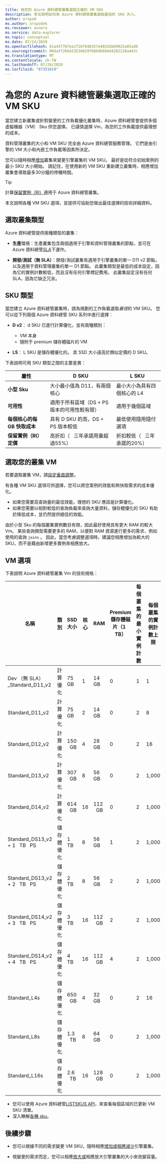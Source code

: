 ```yaml
---
title: 為您的 Azure 資料總管叢集選取正確的 VM SKU
description: 本文說明如何為 Azure 資料總管叢集選取最佳的 SKU 大小。
author: orspod
ms.author: orspodek
ms.reviewer: avnera
ms.service: data-explorer
ms.topic: conceptual
ms.date: 07/14/2019
ms.openlocfilehash: 61a43f767ea1f2bf048357e4032bb69025a85ad0
ms.sourcegitcommit: 09da3f26b4235368297b8b9b604d4282228a443c
ms.translationtype: MT
ms.contentlocale: zh-TW
ms.lasthandoff: 07/28/2020
ms.locfileid: "87351619"
---
```

# <a name="select-the-correct-vm-sku-for-your-azure-data-explorer-cluster"></a>為您的 Azure 資料總管叢集選取正確的 VM SKU 

當您建立新叢集或針對變更的工作負載優化叢集時，Azure 資料總管會提供多個虛擬機器（VM） Sku 供您選擇。 已謹慎選擇 Vm，為您的工作負載提供最理想的成本。 

資料管理叢集的大小和 VM SKU 完全由 Azure 資料總管服務管理。 它們是由引擎的 VM 大小和內嵌工作負載等因素所決定。 

您可以隨時相應[增加](manage-cluster-vertical-scaling.md)叢集來變更引擎叢集的 VM SKU。 最好是從符合初始案例的最小 SKU 大小開始。 請記住，在使用新的 VM SKU 重新建立叢集時，相應增加叢集會導致最多30分鐘的停機時間。

> [!TIP]
> 計算[保留實例（RI）](https://docs.microsoft.com/azure/virtual-machines/windows/prepay-reserved-vm-instances)適用于 Azure 資料總管叢集。  

本文說明各種 VM SKU 選項，並提供可協助您做出最佳選擇的技術詳細資料。

## <a name="select-a-cluster-type"></a>選取叢集類型

Azure 資料總管提供兩種類型的叢集：

* **生產**環境：生產叢集包含兩個適用于引擎和資料管理叢集的節點，並可在 Azure 資料總管[SLA](https://azure.microsoft.com/support/legal/sla/data-explorer/v1_0/)下運作。

* **開發/測試（無 SLA）**：開發/測試叢集有適用于引擎叢集的單一 D11 v2 節點，以及適用于資料管理叢集的單一 D1 節點。 此叢集類型是最低的成本設定，因為它的實例計數較低，而且沒有任何引擎標記費用。 此叢集設定沒有任何 SLA，因為它缺乏冗余。

## <a name="sku-types"></a>SKU 類型

當您建立 Azure 資料總管叢集時，請為規劃的工作負載選取*最佳*的 VM SKU。 您可以從下列兩個 Azure 資料總管 SKU 系列中進行選擇：

* **D v2**： d SKU 已進行計算優化，並有兩種類別：
    * VM 本身
    * 隨附于 premium 儲存體磁片的 VM

* **LS**： L SKU 是儲存體優化的。 其 SSD 大小遠高於類似定價的 D SKU。

下表說明可用 SKU 類型之間的主要差異：
 
| 屬性 | D SKU | L SKU |
|---|---|---
|**小型 Sku**|大小最小值為 D11，有兩個核心|最小大小為具有四個核心的 L4 |
|**可用性**|適用于所有區域（DS + PS 版本的可用性較有限）|適用于幾個區域 |
|**每個核心的每 GB 快取成本 &nbsp;**|具有 D SKU 的高，DS + PS 版本較低|最低使用隨用隨付選項 |
|**保留實例（RI）定價**|高折扣（ &nbsp; 三年承諾用量超過55%）|折扣較低（ &nbsp; 三年承諾的20%） |  

## <a name="select-your-cluster-vm"></a>選取您的叢集 VM 

若要選取叢集 VM，請[設定垂直調整](manage-cluster-vertical-scaling.md#configure-vertical-scaling)。 

有各種 VM SKU 選項可供選擇，您可以將您案例的效能和熱快取需求的成本優化。 
* 如果您需要高查詢量的最佳效能，理想的 SKU 應該是計算優化。 
* 如果您需要以相對較低的查詢負載來查詢大量資料，儲存體優化的 SKU 有助於降低成本，並仍然提供絕佳的效能。

由於小型 Sku 的每個叢集實例數目有限，因此最好使用具有更大 RAM 的較大 Vm。 某些查詢類型需要更多的 RAM，以便對 RAM 資源進行更多的需求，例如使用的查詢 `joins` 。 因此，當您考慮調整選項時，建議您相應增加為較大的 SKU，而不是藉由新增更多實例來相應放大。

## <a name="vm-options"></a>VM 選項

下表說明 Azure 資料總管叢集 Vm 的技術規格：

|**名稱**| **類別** | **SSD 大小** | **核心** | **RAM** | **Premium 儲存體磁片（1 &nbsp; TB）**| **每個叢集的最小實例計數** | **每個叢集的實例計數上限**
|---|---|---|---|---|---|---|---
|Dev （無 SLA） _Standard_D11_v2| 計算優化 | 75 &nbsp; GB    | 1 | 14 &nbsp; GB | 0 | 1 | 1
|Standard_D11_v2| 計算優化 | 75 &nbsp; GB    | 2 | 14 &nbsp; GB | 0 | 2 | 8 
|Standard_D12_v2| 計算優化 | 150 &nbsp; GB   | 4 | 28 &nbsp; GB | 0 | 2 | 16
|Standard_D13_v2| 計算優化 | 307 &nbsp; GB   | 8 | 56 &nbsp; GB | 0 | 2 | 1,000
|Standard_D14_v2| 計算優化 | 614 &nbsp; GB   | 16| 112 &nbsp; GB | 0 | 2 | 1,000
|Standard_DS13_v2 + 1 &nbsp; TB &nbsp; PS| 儲存體優化 | 1 &nbsp; TB | 8 | 56 &nbsp; GB | 1 | 2 | 1,000
|Standard_DS13_v2 + 2 &nbsp; TB &nbsp; PS| 儲存體優化 | 2 &nbsp; TB | 8 | 56 &nbsp; GB | 2 | 2 | 1,000
|Standard_DS14_v2 + 3 &nbsp; TB &nbsp; PS| 儲存體優化 | 3 &nbsp; TB | 16 | 112 &nbsp; GB | 2 | 2 | 1,000
|Standard_DS14_v2 + 4 &nbsp; TB &nbsp; PS| 儲存體優化 | 4 &nbsp; TB | 16 | 112 &nbsp; GB | 4 | 2 | 1,000
|Standard_L4s| 儲存體優化 | 650 &nbsp; GB | 4 | 32 &nbsp; GB | 0 | 2 | 16
|Standard_L8s| 儲存體優化 | 1.3 &nbsp; TB | 8 | 64 &nbsp; GB | 0 | 2 | 1,000
|Standard_L16s| 儲存體優化 | 2.6 &nbsp; TB | 16| 128 &nbsp; GB | 0 | 2 | 1,000

* 您可以使用 Azure 資料總管[LISTSKUS API](/dotnet/api/microsoft.azure.management.kusto.clustersoperationsextensions.listskus?view=azure-dotnet)，來查看每個區域的已更新 VM SKU 清單。 
* 深入瞭解[各種 sku](/azure/virtual-machines/windows/sizes)。 

## <a name="next-steps"></a>後續步驟

* 您可以根據不同的需求變更 VM SKU，隨時相應[增加或相應減少](manage-cluster-vertical-scaling.md)引擎叢集。 

* 視變更的需求而定，您可以相應[放大或](manage-cluster-horizontal-scaling.md)相應放大引擎叢集的大小來改變容量。

